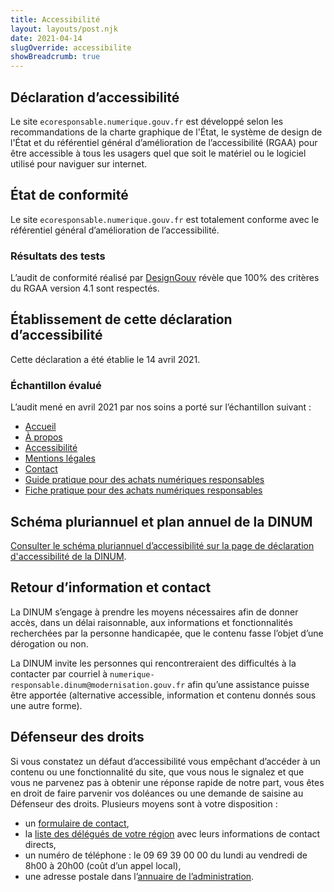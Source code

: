 ```yaml
---
title: Accessibilité
layout: layouts/post.njk
date: 2021-04-14
slugOverride: accessibilite
showBreadcrumb: true
---
```

## Déclaration d’accessibilité

Le site `ecoresponsable.numerique.gouv.fr` est développé selon les recommandations de la charte graphique de l'État, le système de design de l'État et du référentiel général d’amélioration de l’accessibilité (RGAA) pour être accessible à tous les usagers quel que soit le matériel ou le logiciel utilisé pour naviguer sur internet.

## État de conformité

Le site `ecoresponsable.numerique.gouv.fr` est totalement conforme avec le référentiel général d’amélioration de l’accessibilité.

### Résultats des tests

L’audit de conformité réalisé par [DesignGouv](https://design.numerique.gouv.fr) révèle que 100% des critères du RGAA version 4.1 sont respectés.

## Établissement de cette déclaration d’accessibilité

Cette déclaration a été établie le 14 avril 2021.

### Échantillon évalué

L’audit mené en avril 2021 par nos soins a porté sur l’échantillon suivant :

* [Accueil](/)
* [À propos](/a-propos/)
* [Accessibilité](/accessibilite/)
* [Mentions légales](/mentions-legales/)
* [Contact](/contact/)
* [Guide pratique pour des achats numériques responsables](/publications/guide-pratique-achats-numeriques-responsables/)
* [Fiche pratique pour des achats numériques responsables](/publications/guide-pratique-achats-numeriques-responsables/demarche-numerique-responsable/analyse-cycle-de-vie/)

## Schéma pluriannuel et plan annuel de la DINUM

[Consulter le schéma pluriannuel d’accessibilité sur la page de déclaration d'accessibilité de la DINUM](https://www.numerique.gouv.fr/accessibilite/).

## Retour d’information et contact

La DINUM s’engage à prendre les moyens nécessaires afin de donner accès, dans un délai raisonnable, aux informations et fonctionnalités recherchées par la personne handicapée, que le contenu fasse l’objet d’une dérogation ou non.

La DINUM invite les personnes qui rencontreraient des difficultés à la contacter par courriel à `numerique-responsable.dinum@modernisation.gouv.fr` afin qu’une assistance puisse être apportée (alternative accessible, information et contenu donnés sous une autre forme).

## Défenseur des droits

Si vous constatez un défaut d’accessibilité vous empêchant d’accéder à un contenu ou une fonctionnalité du site, que vous nous le signalez et que vous ne parvenez pas à obtenir une réponse rapide de notre part, vous êtes en droit de faire parvenir vos doléances ou une demande de saisine au Défenseur des droits. Plusieurs moyens sont à votre disposition :

* un [formulaire de contact](https://www.defenseurdesdroits.fr/nous-contacter),
* la [liste des délégués de votre région](https://www.defenseurdesdroits.fr/fr/saisir/delegues) avec leurs informations de contact directs,
* un numéro de téléphone : le 09 69 39 00 00 du lundi au vendredi de 8h00 à 20h00 (coût d’un appel local),
* une adresse postale dans l’[annuaire de l’administration](https://lannuaire.service-public.fr/autorites-independantes/autorite-administrative-independante_195381).

